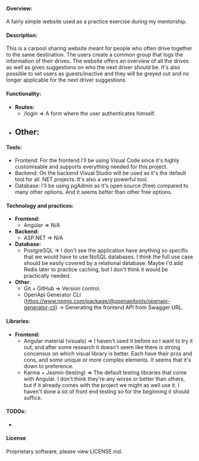 #### Overview:
  A fairly simple website used as a practice exercise during my mentorship.

#### Description:
  This is a carpool sharing website meant for people who often drive together to the same destination. The users create a common group that logs the information of their drives. The website offers an overview of all the drives as well as gives suggestions on who the next driver should be. It's also possible to set users as guests/inactive and they will be greyed out and no longer applicable for the next driver suggestions.

#### Functionality:
  - **Routes:**
    - /login => A form where the user authenticates himself.
  - **Other:**
    - 

#### Tools:
  - Frontend: For the frontend I'll be using Visual Code since it's highly customisable and supports everything needed for this project.
  - Backend: On the backend Visual Studio will be used as it's the default tool for all .NET projects. It's also a very powerful tool.
  - Database: I'll be using pgAdmin as it's open source (free) compared to many other options. And it seems better than other free options.
 
#### Technology and practices:
  - **Frontend:**
    - Angular => N/A
  - **Backend:**
    - ASP.NET => N/A
  - **Database:**
    - PostgreSQL => I don't see the application have anything so specific that we would have to use NoSQL databases. I think the full use case should be easily covered by a relational database. Maybe I'd add Redis later to practice caching, but I don't think it would be practically needed.
  - **Other**:
    - Git + GitHub => Version control.
    - OpenApi Generator CLI (https://www.npmjs.com/package/@openapitools/openapi-generator-cli) -> Generating the frontend API from Swagger URL.
	
#### Libraries:
  - **Frontend:**
	- Angular material (visuals) => I haven't used it before so I want to try it out, and after some research it doesn't seem like there is strong concensus on which visual library is better. Each have their pros and cons, and some unique or more complex elements. It seems that it's down to preference.
	- Karma + Jasmin (testing) => The default testing libraries that come with Angular. I don't think they're any worse or better than others, but if it already comes with the project we might as well use it. I haven't done a lot of front end testing so for the beginning it should suffice.
#### TODOs:
  - 
  
#### License
Proprietary software, please view LICENSE.md.
